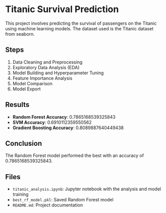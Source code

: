 # Titanic Survival Prediction

This project involves predicting the survival of passengers on the Titanic using machine learning models. The dataset used is the Titanic dataset from seaborn.

## Steps

1. Data Cleaning and Preprocessing
2. Exploratory Data Analysis (EDA)
3. Model Building and Hyperparameter Tuning
4. Feature Importance Analysis
5. Model Comparison
6. Model Export

## Results

- **Random Forest Accuracy**: 0.7865168539325843
- **SVM Accuracy**: 0.6910112359550562
- **Gradient Boosting Accuracy**: 0.8089887640449438

## Conclusion

The Random Forest model performed the best with an accuracy of 0.7865168539325843.

## Files

- `titanic_analysis.ipynb`: Jupyter notebook with the analysis and model training
- `best_rf_model.pkl`: Saved Random Forest model
- `README.md`: Project documentation
